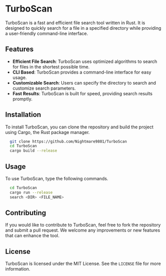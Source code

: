 # TurboScan

TurboScan is a fast and efficient file search tool written in Rust. It is designed to quickly search for a file in a specified directory while providing a user-friendly command-line interface.

## Features

- **Efficient File Search**: TurboScan uses optimized algorithms to search for files in the shortest possible time.
- **CLI Based**: TurboScan provides a command-line interface for easy usage.
- **Customizable Search**: Users can specify the directory to search and customize search parameters.
- **Fast Results**: TurboScan is built for speed, providing search results promptly.

## Installation

To install TurboScan, you can clone the repository and build the project using Cargo, the Rust package manager.

```bash
  git clone https://github.com/Nightmare9801/TurboScan
  cd TurboScan
  cargo build --release
```

## Usage

To use TurboScan, type the following commands.

```bash
  cd TurboScan
  cargo run --release
  search <DIR> <FILE_NAME>
```

## Contributing

If you would like to contribute to TurboScan, feel free to fork the repository and submit a pull request. We welcome any improvements or new features that can enhance the tool.

## License

TurboScan is licensed under the MIT License. See the `LICENSE` file for more information.
